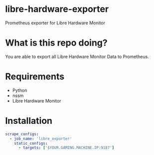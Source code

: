 # libre-hardware-exporter
Prometheus exporter for Libre Hardware Monitor

# What is this repo doing?
You are able to export all Libre Hardware Monitor Data to Prometheus.

# Requirements
- Python
- nssm
- Libre Hardware Monitor

# Installation

``` yaml
scrape_configs:
  - job_name: 'libre_exporter'
    static_configs:
      - targets: ['$YOUR.GAMING.MACHINE.IP:9187']
```

